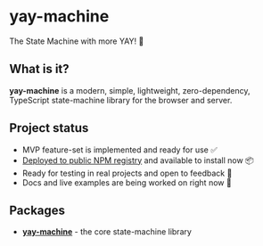 # **yay-machine**

The State Machine with more YAY! 🦾

## What is it?

**yay-machine** is a modern, simple, lightweight, zero-dependency, TypeScript state-machine library for the browser and server.

## Project status

* MVP feature-set is implemented and ready for use ✅
* [Deployed to public NPM registry][npm] and available to install now 📦
* Ready for testing in real projects and open to feedback 📢
* Docs and live examples are being worked on right now 🚧

## Packages

- [**yay-machine**](./packages/yay-machine/README.md) - the core state-machine library


[npm]: https://www.npmjs.com/package/yay-machine
